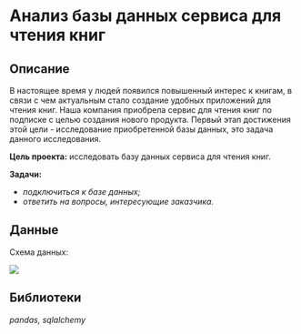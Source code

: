 # Анализ базы данных сервиса для чтения книг

## Описание
В настоящее время у людей появился повышенный интерес к книгам, в связи с чем актуальным стало создание удобных приложений для чтения книг. Наша компания приобрела сервис для чтения книг по подписке с целью создания нового продукта. Первый этап достижения этой цели - исследование приобретенной базы данных, это задача данного исследования.


**Цель проекта:**  исследовать базу данных сервиса для чтения книг.

**Задачи:** 

- *подключиться к базе данных;*
- *ответить на вопросы, интересующие заказчика.*

## Данные

Схема данных:

<img src=https://pictures.s3.yandex.net/resources/scheme_1589269096.png>


## Библиотеки
*pandas, sqlalchemy*
